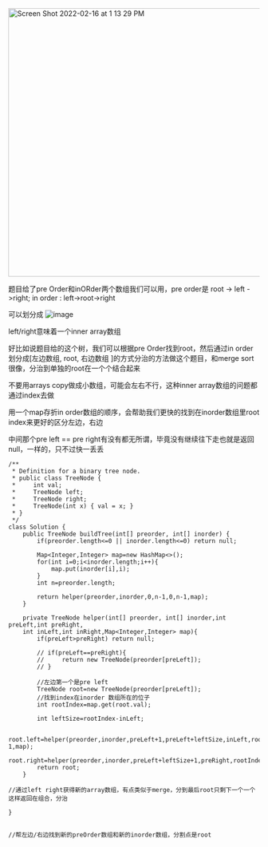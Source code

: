 <img width="538" alt="Screen Shot 2022-02-16 at 1 13 29 PM" src="https://user-images.githubusercontent.com/59748598/154358119-5e2a4ed6-a30e-453a-9afe-6d771ea1cd01.png">

题目给了pre Order和inORder两个数组我们可以用，pre order是 root -> left ->right;  in order : left->root->right

可以划分成
![image](https://user-images.githubusercontent.com/59748598/154358370-f61bb86d-2138-401e-aa61-02db98d6d2f3.png)

left/right意味着一个inner array数组

好比如说题目给的这个树，我们可以根据pre Order找到root，然后通过in order划分成[左边数组,   root,  右边数组 ]的方式分治的方法做这个题目，和merge sort很像，分治到单独的root在一个个结合起来

不要用arrays copy做成小数组，可能会左右不行，这种inner array数组的问题都通过index去做

用一个map存折in order数组的顺序，会帮助我们更快的找到在inorder数组里root index来更好的区分左边，右边

中间那个pre left == pre right有没有都无所谓，毕竟没有继续往下走也就是返回null，一样的，只不过快一丢丢

```` 
/**
 * Definition for a binary tree node.
 * public class TreeNode {
 *     int val;
 *     TreeNode left;
 *     TreeNode right;
 *     TreeNode(int x) { val = x; }
 * }
 */
class Solution {
    public TreeNode buildTree(int[] preorder, int[] inorder) {
        if(preorder.length<=0 || inorder.length<=0) return null;
        
        Map<Integer,Integer> map=new HashMap<>();
        for(int i=0;i<inorder.length;i++){
            map.put(inorder[i],i);
        }
        int n=preorder.length;

        return helper(preorder,inorder,0,n-1,0,n-1,map);
    }

    private TreeNode helper(int[] preorder, int[] inorder,int preLeft,int preRight,
    int inLeft,int inRight,Map<Integer,Integer> map){
        if(preLeft>preRight) return null;

        // if(preLeft==preRight){
        //     return new TreeNode(preorder[preLeft]);
        // }

        //左边第一个是pre left
        TreeNode root=new TreeNode(preorder[preLeft]);
        //找到index在inorder 数组所在的位子
        int rootIndex=map.get(root.val);

        int leftSize=rootIndex-inLeft;

        root.left=helper(preorder,inorder,preLeft+1,preLeft+leftSize,inLeft,rootIndex-1,map);
        root.right=helper(preorder,inorder,preLeft+leftSize+1,preRight,rootIndex+1,inRight,map);
        return root;
    }

//通过left right获得新的array数组，有点类似于merge，分到最后root只剩下一个一个这样返回在组合，分治
    
}


//帮左边/右边找到新的preOrder数组和新的inorder数组，分割点是root

````





